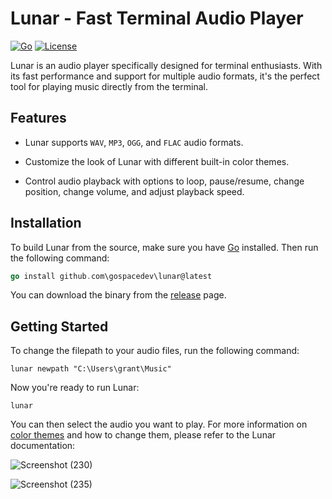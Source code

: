 # Lunar - Fast Terminal Audio Player

[![Go](https://github.com/gospacedev/lunar/actions/workflows/go.yml/badge.svg)](https://github.com/gospacedev/lunar/actions/workflows/go.yml)
[![License](https://img.shields.io/badge/License-Apache_2.0-blue.svg)](https://github.com/gospacedev/lunar/blob/master/LICENSE)

Lunar is an audio player specifically designed for terminal enthusiasts. With its fast performance and support for multiple audio formats, it's the perfect tool for playing music directly from the terminal.

## Features

- Lunar supports `WAV`, `MP3`, `OGG`, and `FLAC` audio formats.

- Customize the look of Lunar with different built-in color themes.

- Control audio playback with options to loop, pause/resume, change position, change volume, and adjust playback speed.

## Installation

To build Lunar from the source, make sure you have [Go](https://go.dev/) installed. Then run the following command:
```go
go install github.com\gospacedev\lunar@latest
```

You can download the binary from the [release](https://github.com/gospacedev/lunar/releases) page.

## Getting Started

To change the filepath to your audio files, run the following command:

```
lunar newpath "C:\Users\grant\Music"
```

Now you're ready to run Lunar:

```
lunar
```

You can then select the audio you want to play. For more information on [color themes](https://github.com/gospacedev/lunar/blob/master/doc/themes.md) and how to change them, please refer to the Lunar documentation:

![Screenshot (230)](https://user-images.githubusercontent.com/83633399/201524750-94267cca-fc3f-4c16-91b5-ed7f9b535016.png)

![Screenshot (235)](https://user-images.githubusercontent.com/83633399/201524728-1ae12760-1ae1-4120-939c-0f2579a31560.png)
